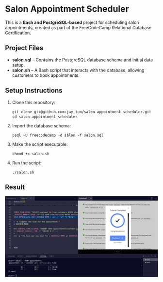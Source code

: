 # Salon Appointment Scheduler  

This is a **Bash and PostgreSQL-based** project for scheduling salon appointments, created as part of the FreeCodeCamp Relational Database Certification.  

## Project Files
- **salon.sql** – Contains the PostgreSQL database schema and initial data setup.
- **salon.sh** – A Bash script that interacts with the database, allowing customers to book appointments.

## Setup Instructions
1. Clone this repository:  
   ```
   git clone git@github.com:jay-tun/salon-appointment-scheduler.git
   cd salon-appointment-scheduler
   ```
2. Import the database schema:
   ```
   psql -U freecodecamp -d salon -f salon.sql
   ```
3. Make the script executable:
   ```
   chmod +x salon.sh
   ```
4. Run the script:
   ```
   ./salon.sh
   ```

## Result 


![Project Completion Screenshot](success.png)

